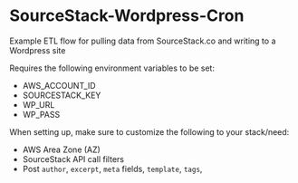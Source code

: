 # SourceStack-Wordpress-Cron
Example ETL flow for pulling data from SourceStack.co and writing to a Wordpress site


Requires the following environment variables to be set:

- AWS_ACCOUNT_ID
- SOURCESTACK_KEY
- WP_URL
- WP_PASS

When setting up, make sure to customize the following to your stack/need:
- AWS Area Zone (AZ)
- SourceStack API call filters
- Post `author`, `excerpt`, `meta` fields, `template`, `tags`, 
